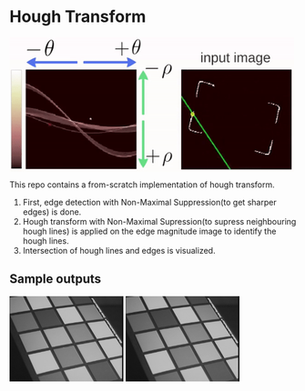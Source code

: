 # Hough Transform
<img align="center" src="data/handout/ht.gif" width="500">

This repo contains a from-scratch implementation of hough transform.

1. First, edge detection with Non-Maximal Suppression(to get sharper edges) is done. 
2. Hough transform with Non-Maximal Supression(to supress neighbouring hough lines) is applied on the edge magnitude image to identify the hough lines.
3. Intersection of hough lines and edges is visualized.



## Sample outputs

<img src="data/img01.jpg" alt="img01" width="200"/> <img src="data/img01.jpg" alt="img01" width="200"/>

